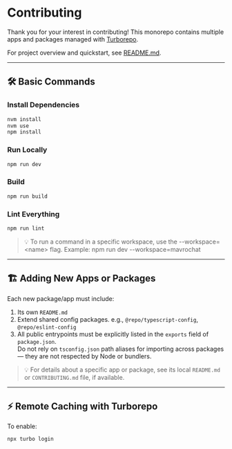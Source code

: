 # Contributing

Thank you for your interest in contributing! This monorepo contains multiple apps and packages managed with [Turborepo](https://turborepo.com).

For project overview and quickstart, see [README.md](./README.md).

---

## 🛠️ Basic Commands

### Install Dependencies

```sh
nvm install
nvm use
npm install
```

### Run Locally

```sh
npm run dev
```

### Build

```sh
npm run build
```

### Lint Everything

```sh
npm run lint
```

> 💡 To run a command in a specific workspace, use the --workspace=\<name> flag.
> Example: npm run dev --workspace=mavrochat

---

## 🏗️ Adding New Apps or Packages

Each new package/app must include:

1. Its own `README.md`
2. Extend shared config packages. e.g., `@repo/typescript-config`, `@repo/eslint-config`
3. All public entrypoints must be explicitly listed in the `exports` field of `package.json`.  
   Do not rely on `tsconfig.json` path aliases for importing across packages — they are not respected by Node or bundlers.

> 💡 For details about a specific app or package, see its local `README.md` or `CONTRIBUTING.md` file, if available.

---

## ⚡ Remote Caching with Turborepo

To enable:

```sh
npx turbo login
```
